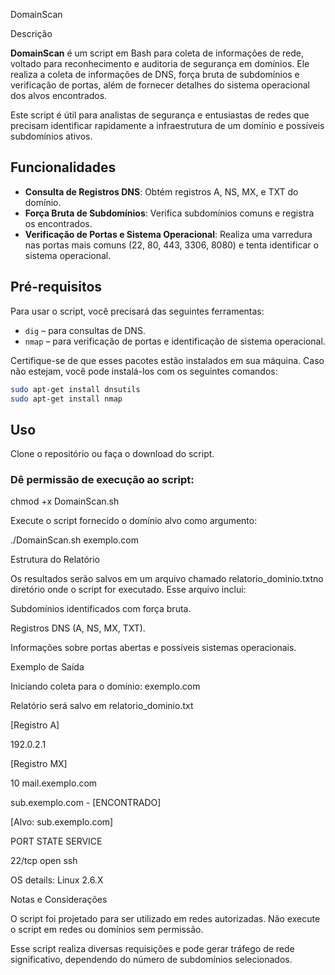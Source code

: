 DomainScan


Descrição

**DomainScan** é um script em Bash para coleta de informações de rede, voltado para reconhecimento e auditoria de segurança em domínios. Ele realiza a coleta de informações de DNS, força bruta de subdomínios e verificação de portas, além de fornecer detalhes do sistema operacional dos alvos encontrados.

Este script é útil para analistas de segurança e entusiastas de redes que precisam identificar rapidamente a infraestrutura de um domínio e possíveis subdomínios ativos.


## Funcionalidades

- **Consulta de Registros DNS**: Obtém registros A, NS, MX, e TXT do domínio.
- **Força Bruta de Subdomínios**: Verifica subdomínios comuns e registra os encontrados.
- **Verificação de Portas e Sistema Operacional**: Realiza uma varredura nas portas mais comuns (22, 80, 443, 3306, 8080) e tenta identificar o sistema operacional.

## Pré-requisitos

Para usar o script, você precisará das seguintes ferramentas:

- `dig` – para consultas de DNS.
- `nmap` – para verificação de portas e identificação de sistema operacional.


Certifique-se de que esses pacotes estão instalados em sua máquina. Caso não estejam, você pode instalá-los com os seguintes comandos:

```bash
sudo apt-get install dnsutils
sudo apt-get install nmap
```

## Uso
Clone o repositório ou faça o download do script.


### Dê permissão de execução ao script:

chmod +x DomainScan.sh


Execute o script fornecido o domínio alvo como argumento:

./DomainScan.sh exemplo.com


Estrutura do Relatório


Os resultados serão salvos em um arquivo chamado relatorio_dominio.txtno diretório onde o script for executado. Esse arquivo inclui:

Subdomínios identificados com força bruta.

Registros DNS (A, NS, MX, TXT).

Informações sobre portas abertas e possíveis sistemas operacionais.



Exemplo de Saída

Iniciando coleta para o domínio: exemplo.com

Relatório será salvo em relatorio_dominio.txt


[Registro A]

192.0.2.1

[Registro MX]

10 mail.exemplo.com


sub.exemplo.com - [ENCONTRADO]


[Alvo: sub.exemplo.com]


PORT   STATE SERVICE

22/tcp open  ssh

OS details: Linux 2.6.X


Notas e Considerações

O script foi projetado para ser utilizado em redes autorizadas. Não execute o script em redes ou domínios sem permissão.

Esse script realiza diversas requisições e pode gerar tráfego de rede significativo, dependendo do número de subdomínios selecionados.
